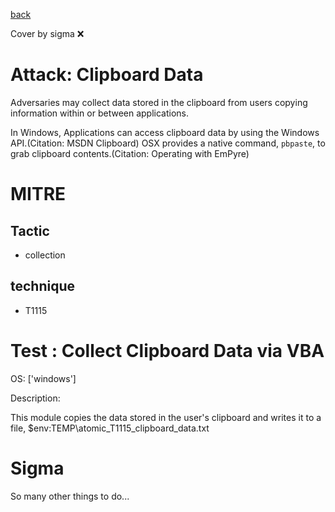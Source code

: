 [back](../index.md)

Cover by sigma :x: 

# Attack: Clipboard Data

 Adversaries may collect data stored in the clipboard from users copying information within or between applications. 

In Windows, Applications can access clipboard data by using the Windows API.(Citation: MSDN Clipboard) OSX provides a native command, <code>pbpaste</code>, to grab clipboard contents.(Citation: Operating with EmPyre)

# MITRE
## Tactic
  - collection

## technique
  - T1115

# Test : Collect Clipboard Data via VBA

OS: ['windows']

Description:

 This module copies the data stored in the user's clipboard and writes it to a file, $env:TEMP\atomic_T1115_clipboard_data.txt


# Sigma

 So many other things to do...